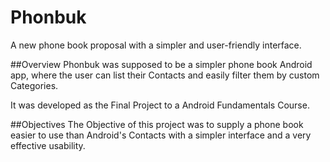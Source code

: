 # Phonbuk
A new phone book proposal with a simpler and user-friendly interface.

##Overview
Phonbuk was supposed to be a simpler phone book Android app, where the user can list their Contacts and easily filter them by custom Categories.

It was developed as the Final Project to a Android Fundamentals Course.

##Objectives
The Objective of this project was to supply a phone book easier to use than Android's Contacts with a simpler interface and a very effective usability.
